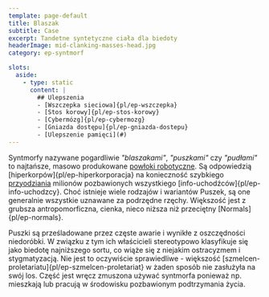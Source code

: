 ```yaml
---
template: page-default
title: Blaszak
subtitle: Case
excerpt: Tandetne syntetyczne ciała dla biedoty
headerImage: mid-clanking-masses-head.jpg
category: ep-syntmorf

slots:
  aside:
    - type: static
      content: |
        ## Ulepszenia
        - [Wszczepka sieciowa]{pl/ep-wszczepka}
        - [Stos korowy]{pl/ep-stos-korowy}
        - [Cybermózg]{pl/ep-cybermozg}
        - [Gniazda dostępu]{pl/ep-gniazda-dostepu}
        - [Ulepszenie pamięci](#)
---
```

Syntmorfy nazywane pogardliwie _"blaszakami"_, _"puszkami"_ czy _"pudłami"_ to najtańsze, masowo produkowane [powłoki robotyczne](pl/ep-syntmorf). Są odpowiedzią [hiperkorpów]{pl/ep-hiperkorporacja} na konieczność szybkiego [przyodziania](#) milionów pozbawionych wszystkiego [info-uchodźców]{pl/ep-info-uchodzcy}. Choć istnieje wiele rodzajów i wariantów Puszek, są one generalnie wszystkie uznawane za podrzędne rzęchy. Większość jest z grubsza antropomorficzna, cienka, nieco niższa niż przeciętny [Normals]{pl/ep-normals}. 

Puszki są prześladowane przez częste awarie i wynikłe z oszczędności niedoróbki. W związku z tym ich właścicieli stereotypowo klasyfikuje się jako biedotę najniższego sortu, co wiąże się z niejakim ostracyzmem i stygmatyzacją. Nie jest to oczywiście sprawiedliwe - większość [szmelcen-proletariatu]{pl/ep-szmelcen-proletariat} w żaden sposób nie zasłużyła na swój los. Część jest wręcz zmuszona używać syntmorfa ponieważ np. mieszkają lub pracują w środowisku pozbawionym podtrzymania życia.
